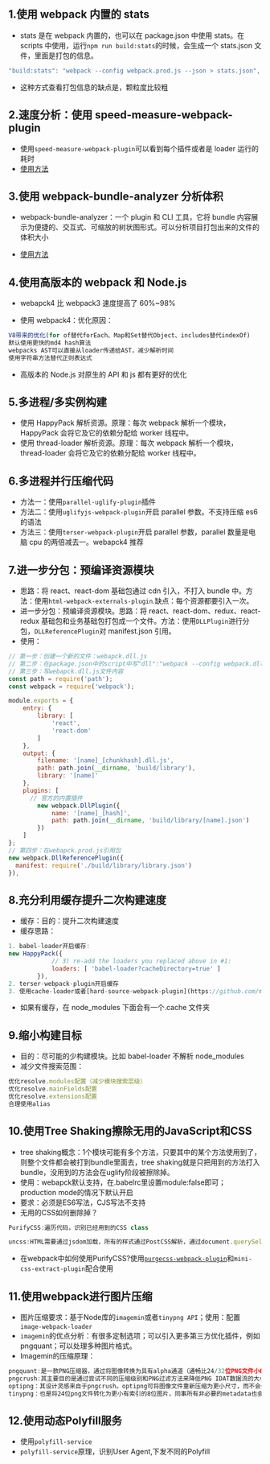 ## 1.使用 webpack 内置的 stats

- stats 是在 webpack 内置的，也可以在 package.json 中使用 stats。在 scripts 中使用，运行`npm run build:stats`的时候，会生成一个 stats.json 文件，里面是打包的信息。

```js
"build:stats": "webpack --config webpack.prod.js --json > stats.json",
```

- 这种方式查看打包信息的缺点是，颗粒度比较粗

## 2.速度分析：使用 speed-measure-webpack-plugin

- 使用`speed-measure-webpack-plugin`可以看到每个插件或者是 loader 运行的耗时
- [使用方法](https://github.com/stephencookdev/speed-measure-webpack-plugin)

## 3.使用 webpack-bundle-analyzer 分析体积

- webpack-bundle-analyzer：一个 plugin 和 CLI 工具，它将 bundle 内容展示为便捷的、交互式、可缩放的树状图形式。可以分析项目打包出来的文件的体积大小

- [使用方法](https://github.com/webpack-contrib/webpack-bundle-analyzer)

## 4.使用高版本的 webpack 和 Node.js

- webapck4 比 webpack3 速度提高了 60%~98%

- 使用 webpack4：优化原因：

```js
V8带来的优化(for of替代forEach、Map和Set替代Object、includes替代indexOf)
默认使用更快的md4 hash算法
webpacks AST可以直接从loader传递给AST，减少解析时间
使用字符串方法替代正则表达式
```

- 高版本的 Node.js 对原生的 API 和 js 都有更好的优化

## 5.多进程/多实例构建

- 使用 HappyPack 解析资源。原理：每次 webpack 解析一个模块，HappyPack 会将它及它的依赖分配给 worker 线程中。
- 使用 thread-loader 解析资源。原理：每次 webpack 解析一个模块，thread-loader 会将它及它的依赖分配给 worker 线程中。

## 6.多进程并行压缩代码

- 方法一：使用`parallel-uglify-plugin`插件
- 方法二：使用`uglifyjs-webpack-plugin`开启 parallel 参数。不支持压缩 es6 的语法
- 方法三：使用`terser-webpack-plugin`开启 parallel 参数，parallel 数量是电脑 cpu 的两倍减去一。webapck4 推荐

## 7.进一步分包：预编译资源模块

- 思路：将 react、react-dom 基础包通过 cdn 引入，不打入 bundle 中。方法：使用`html-webpack-externals-plugin`.缺点：每个资源都要引入一次。
- 进一步分包：预编译资源模块。思路：将 react、react-dom、redux、react-redux 基础包和业务基础包打包成一个文件。方法：使用`DLLPlugin`进行分包，`DLLReferencePlugin`对 manifest.json 引用。
- 使用：

```js
// 第一步：创建一个新的文件：webapck.dll.js
// 第二步：在package.json中的script中写"dll":"webpack --config webpack.dll.js"这样待会儿执行这个命令的时候就可以进行分包
// 第三步：写webapck.dll.js文件内容
const path = require('path');
const webpack = require('webpack');

module.exports = {
    entry: {
        library: [
            'react',
            'react-dom'
        ]
    },
    output: {
        filename: '[name]_[chunkhash].dll.js',
        path: path.join(__dirname, 'build/library'),
        library: '[name]'
    },
    plugins: [
      // 官方的内置插件
        new webpack.DllPlugin({
            name: '[name]_[hash]',
            path: path.join(__dirname, 'build/library/[name].json')
        })
    ]
};
// 第四步：在webapck.prod.js引用包
new webpack.DllReferencePlugin({
  manifest: require('./build/library/library.json')
}),
```

## 8.充分利用缓存提升二次构建速度

- 缓存：目的：提升二次构建速度
- 缓存思路：

```js
1. babel-loader开启缓存:
new HappyPack({
            // 3) re-add the loaders you replaced above in #1:
            loaders: [ 'babel-loader?cacheDirectory=true' ]
        }),
2. terser-webpack-plugin开启缓存
3. 使用cache-loader或者[hard-source-webpack-plugin](https://github.com/mzgoddard/hard-source-webpack-plugin)
```

- 如果有缓存，在 node_modules 下面会有一个.cache 文件夹

## 9.缩小构建目标

- 目的：尽可能的少构建模块。比如 babel-loader 不解析 node_modules
- 减少文件搜索范围：

```js
优化resolve.modules配置（减少模块搜索层级）
优化resolve.mainFields配置
优化resolve.extensions配置
合理使用alias
```

## 10.使用Tree Shaking擦除无用的JavaScript和CSS
* tree shaking概念：1个模块可能有多个方法，只要其中的某个方法使用到了，则整个文件都会被打到bundle里面去，tree shaking就是只把用到的方法打入bundle，没用到的方法会在uglify阶段被擦除掉。
* 使用：webapck默认支持，在.babelrc里设置module:false即可；production mode的情况下默认开启
* 要求：必须是ES6写法，CJS写法不支持
* 无用的CSS如何删除掉？
```js
PurifyCSS:遍历代码，识别已经用到的CSS class

uncss:HTML需要通过jsdom加载，所有的样式通过PostCSS解析，通过document.querySelector来识别在html文件里面不存在的选择器
```
* 在webpack中如何使用PurifyCSS?使用[`purgecss-webpack-plugin`](https://github.com/FullHuman/purgecss-webpack-plugin)和`mini-css-extract-plugin`配合使用

## 11.使用webpack进行图片压缩
* 图片压缩要求：基于Node库的`imagemin`或者`tinypng API`；使用：配置`image-webpack-loader`
* `imagemin`的优点分析：有很多定制选项；可以引入更多第三方优化插件，例如pngquant；可以处理多种图片格式。
* Imagemin的压缩原理：
```js
pngquant:是一款PNG压缩器，通过将图像转换为具有alpha通道（通畅比24/32位PNG文件小60%-80%）的更高效的8位PNG格式，可先住减小文件大小。
pngcrush:其主要目的是通过尝试不同的压缩级别和PNG过滤方法来降低PNG IDAT数据流的大小。
optipng：其设计灵感来自于pngcrush。optipng可将图像文件重新压缩为更小尺寸，而不会丢失任何信息。
tinypng：也是将24位png文件转化为更小有索引的8位图片，同事所有非必要的metadata也会被剥离掉。
```

## 12.使用动态Polyfill服务
* 使用`polyfill-service`
* `polyfill-service`原理，识别User Agent,下发不同的Polyfill